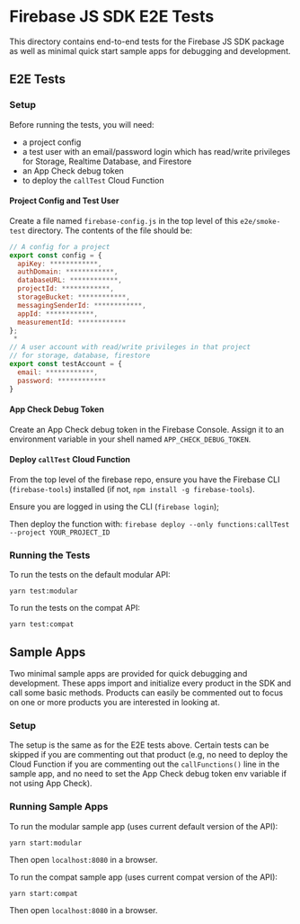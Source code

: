 # Firebase JS SDK E2E Tests

This directory contains end-to-end tests for the Firebase JS SDK package as well as minimal quick start sample apps for debugging and development.

## E2E Tests

### Setup

Before running the tests, you will need:

- a project config
- a test user with an email/password login which has read/write privileges for Storage, Realtime Database, and Firestore
- an App Check debug token
- to deploy the `callTest` Cloud Function

#### Project Config and Test User

Create a file named `firebase-config.js` in the top level of this `e2e/smoke-test` directory. The contents of the file should be:

```javascript
// A config for a project
export const config = {
  apiKey: ************,
  authDomain: ************,
  databaseURL: ************,
  projectId: ************,
  storageBucket: ************,
  messagingSenderId: ************,
  appId: ************,
  measurementId: ************
};
 *
// A user account with read/write privileges in that project
// for storage, database, firestore
export const testAccount = {
  email: ************,
  password: ************
}
```

#### App Check Debug Token

Create an App Check debug token in the Firebase Console. Assign it to an environment variable in your shell named `APP_CHECK_DEBUG_TOKEN`.

#### Deploy `callTest` Cloud Function

From the top level of the firebase repo, ensure you have the Firebase CLI (`firebase-tools`) installed (if not, `npm install -g firebase-tools`).

Ensure you are logged in using the CLI (`firebase login`);

Then deploy the function with:
`firebase deploy --only functions:callTest --project YOUR_PROJECT_ID`

### Running the Tests

To run the tests on the default modular API:

```
yarn test:modular
```

To run the tests on the compat API:

```
yarn test:compat
```

## Sample Apps

Two minimal sample apps are provided for quick debugging and development. These apps import and initialize every product in the SDK and call some basic methods. Products can easily be commented out to focus on one or more products you are interested in looking at.

### Setup

The setup is the same as for the E2E tests above. Certain tests can be skipped if you are commenting out that product (e.g, no need to deploy the Cloud Function if you are commenting out the `callFunctions()` line in the sample app, and no need to set the App Check debug token env variable if not using App Check).

### Running Sample Apps

To run the modular sample app (uses current default version of the API):

```
yarn start:modular
```

Then open `localhost:8080` in a browser.

To run the compat sample app (uses current compat version of the API):

```
yarn start:compat
```

Then open `localhost:8080` in a browser.